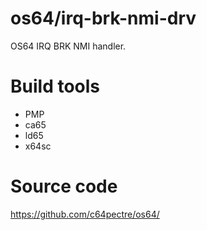 # os64/irq-brk-nmi-drv
OS64 IRQ BRK NMI handler.

# Build tools
* PMP
* ca65
* ld65
* x64sc

# Source code
https://github.com/c64pectre/os64/
